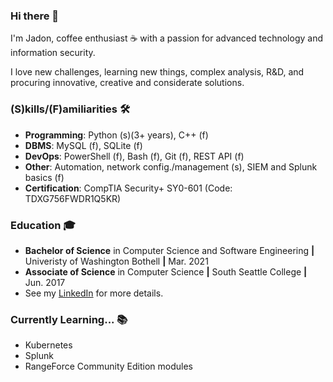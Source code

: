 ### Hi there 👋
I'm Jadon, coffee enthusiast ☕ with a passion for advanced technology and information security.

I love new challenges, learning new things, complex analysis, R&D, and procuring innovative, creative and considerate solutions.

### (S)kills/(F)amiliarities 🛠
- **Programming**: Python (s)(3+ years), C++ (f)
- **DBMS**: MySQL (f), SQLite (f)
- **DevOps**: PowerShell (f), Bash (f), Git (f), REST API (f)
- **Other**: Automation, network config./management (s), SIEM and Splunk basics (f)
- **Certification**: CompTIA Security+ SY0-601 (Code: TDXG756FWDR1Q5KR)

### Education 🎓
- **Bachelor of Science** in Computer Science and Software Engineering **|** Univeristy of Washington Bothell **|** Mar. 2021
- **Associate of Science** in Computer Science **|** South Seattle College **|** Jun. 2017
- See my [LinkedIn](https://www.linkedin.com/in/jadonscombs) for more details.

### Currently Learning... 📚
- Kubernetes
- Splunk
- RangeForce Community Edition modules

<!---
jadonscombs/jadonscombs is a ✨ special ✨ repository because its `README.md` (this file) appears on your GitHub profile.
You can click the Preview link to take a look at your changes.
--->
